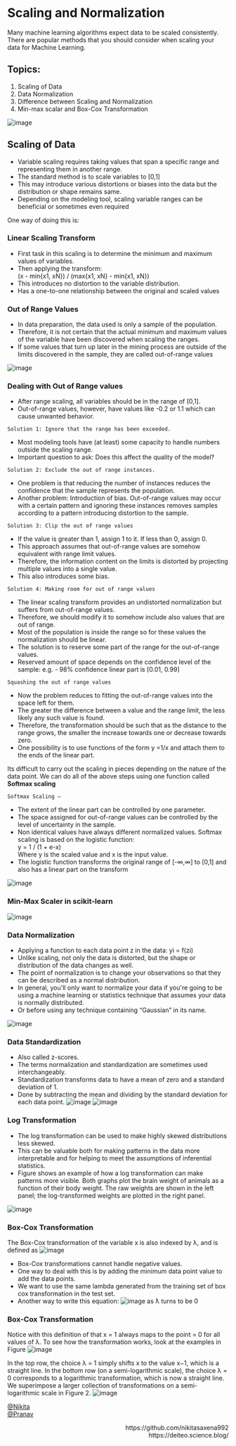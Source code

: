 # Scaling and Normalization
Many machine learning algorithms expect data to be scaled consistently.
There are popular methods that you should consider when scaling your data for Machine Learning.

## Topics:
1. Scaling of Data
2. Data Normalization
3. Difference between Scaling and Normalization
4. Min-max scalar and Box-Cox Transformation

![image](https://user-images.githubusercontent.com/58979984/114996418-7215be80-9ebc-11eb-8b8a-d27e753763b4.png)

## Scaling of Data
- Variable scaling requires taking values that span a specific range and representing them in another range.
- The standard method is to scale variables to [0,1]
- This may introduce various distortions or biases into the data but the distribution or shape remains same. 
- Depending on the modeling tool, scaling variable ranges can be beneficial or sometimes even required

One way of doing this is:

### Linear Scaling Transform
- First task in this scaling is to determine the minimum and maximum values of variables.
- Then applying the transform:
<br/> (x - min{x1, xN}) / (max{x1, xN} - min{x1, xN}) <br/>
- This introduces no distortion to the variable distribution.
- Has a one-to-one relationship between the original and scaled values

### Out of Range Values
- In data preparation, the data used is only a sample of the population.
- Therefore, it is not certain that the actual minimum and maximum values of the variable have been discovered when scaling the ranges.
- If some values that turn up later in the mining process are outside of the limits discovered in the sample, they are called out-of-range values

![image](https://user-images.githubusercontent.com/58979984/114997163-30d1de80-9ebd-11eb-8330-6c2b72234e81.png)

### Dealing with Out of Range values
- After range scaling, all variables should be in the range of [0,1].
- Out-of-range values, however, have values like -0.2 or 1.1 which can cause unwanted behavior.

```Solution 1: Ignore that the range has been exceeded.```
- Most modeling tools have (at least) some capacity to handle numbers outside the scaling range.
- Important question to ask: Does this affect the quality of the model? 

```Solution 2: Exclude the out of range instances.```
- One problem is that reducing the number of instances reduces the confidence that the sample represents the population.
- Another problem: Introduction of bias. Out-of-range values may occur with a certain pattern and ignoring these instances removes samples according to a pattern introducing distortion to the sample.

```Solution 3: Clip the out of range values```
- If the value is greater than 1, assign 1 to it. If less than 0, assign 0.
- This approach assumes that out-of-range values are somehow equivalent with range limit values.
- Therefore, the information content on the limits is distorted by projecting multiple values into a single value. 
- This also introduces some bias.

```Solution 4: Making room for out of range values```
- The linear scaling transform provides an undistorted normalization but suffers from out-of-range values.
- Therefore, we should modify it to somehow include also values that are out of range.
- Most of the population is inside the range so for these values the normalization should be linear.
- The solution is to reserve some part of the range for the out-of-range values.
- Reserved amount of space depends on the confidence level of the sample: 
e.g. - 98% confidence linear part is [0.01, 0.99]

```Squashing the out of range values```
- Now the problem reduces to fitting the out-of-range values into the space left for them.
- The greater the difference between a value and the range limit, the less likely any such value is found. 
- Therefore, the transformation should be such that as the distance to the range grows, the smaller the increase towards one or decrease towards zero.
- One possibility is to use functions of the form y =1/x and attach them to the ends of the linear part.

Its difficult to carry out the scaling in pieces depending on the nature of the data point.
We can do all of the above steps using one function called **Softmax scaling**

```Softmax Scaling –```
- The extent of the linear part can be controlled by one parameter.
- The space assigned for out-of-range values can be controlled by the level of uncertainty in the sample.
- Non identical values have always different normalized values. 
Softmax scaling is based on the logistic function:
<br/> y = 1 / (1 + e-x) <br/>
Where y is the scaled value and x is the input value.
- The logistic function transforms the original range of 
[-∞,∞] to [0,1] and also has a linear part on the transform

![image](https://user-images.githubusercontent.com/58979984/114998938-08e37a80-9ebf-11eb-9eb2-9a26324f5ca2.png)

### Min-Max Scaler in scikit-learn

![image](https://user-images.githubusercontent.com/58979984/114999065-257fb280-9ebf-11eb-9a42-a616bea63dd4.png)

### Data Normalization
- Applying a function to each data point z in the data: yi = f(zi)
- Unlike scaling, not only the data is distorted, but the shape or distribution of the data changes as well.
- The point of normalization is to change your observations so that they can be described as a normal distribution.
- In general, you'll only want to normalize your data if you're going to be using a machine learning or statistics technique that assumes your data is normally distributed.
- Or before using any technique containing “Gaussian” in its name.

![image](https://user-images.githubusercontent.com/58979984/114999254-4e07ac80-9ebf-11eb-8660-22cda552ce4d.png)

### Data Standardization
- Also called z-scores.
- The terms normalization and standardization are sometimes used interchangeably.
- Standardization transforms data to have a mean of zero and a standard deviation of 1.
- Done by subtracting the mean and dividing by the standard deviation for each data point.
![image](https://user-images.githubusercontent.com/58979984/115010138-b445fc80-9eca-11eb-8b75-d75569af60a0.png)
![image](https://user-images.githubusercontent.com/58979984/115010230-c9229000-9eca-11eb-82af-b2edb74740e5.png)

### Log Transformation
- The log transformation can be used to make highly skewed distributions less skewed.
- This can be valuable both for making patterns in the data more interpretable and for helping to meet the assumptions of inferential statistics.
- Figure shows an example of how a log transformation can make patterns more visible. Both graphs plot the brain weight of animals as a function of their body weight. The raw weights are shown in the left panel; the log-transformed weights are plotted in the right panel.

![image](https://user-images.githubusercontent.com/58979984/115010352-f1aa8a00-9eca-11eb-9fa3-016e0c012df9.png)

### Box-Cox Transformation
The Box-Cox transformation of the variable x is also indexed by λ, and is defined as
![image](https://user-images.githubusercontent.com/58979984/115011144-e572fc80-9ecb-11eb-9b6f-002e8f2a9164.png)
- Box-Cox transformations cannot handle negative values.
- One way to deal with this is by adding the minimum data point value to add the data points. 
- We want to use the same lambda generated from the training set of box cox transformation in the test set.
- Another way to write this equation:
![image](https://user-images.githubusercontent.com/58979984/115011231-063b5200-9ecc-11eb-8e01-6efcba328037.png)
as ƛ turns to be 0

### Box-Cox Transformation
Notice with this definition of that x = 1 always maps to the point = 0 for all values of λ. To see how
the transformation works, look at the examples in Figure
![image](https://user-images.githubusercontent.com/58979984/115011388-32ef6980-9ecc-11eb-88b6-130c968f9d37.png)

In the top row, the choice λ = 1 simply shifts x to the value x−1, which is a straight line. In the bottom row (on
a semi-logarithmic scale), the choice λ = 0 corresponds to a logarithmic transformation, which is now a
straight line. We superimpose a larger collection of transformations on a semi-logarithmic scale in Figure 2.
![image](https://user-images.githubusercontent.com/58979984/115012650-b78eb780-9ecd-11eb-912d-d4706ba6fe7d.png)


[@Nikita](https://github.com/nikitasaxena992)
<br/> [@Pranav](https://deiteo.science.blog/) </br>


<p align="right">
https://github.com/nikitasaxena992
<br/> https://deiteo.science.blog/ </br>
</p>
